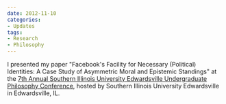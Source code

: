 ```yaml
---
date: 2012-11-10
categories:
- Updates
tags:
- Research
- Philosophy
---
```


I presented my paper "Facebook's Facility for Necessary (Political) Identities: A Case Study of Asymmetric Moral and Epistemic Standings" at the <a href="https://www.siue.edu/artsandsciences/philosophy/upc/seventhannual.shtml">7th Annual Southern Illinois University Edwardsville Undergraduate Philosophy Conference</a>, hosted by Southern Illinois University Edwardsville in Edwardsville, IL.

<!-- more -->
